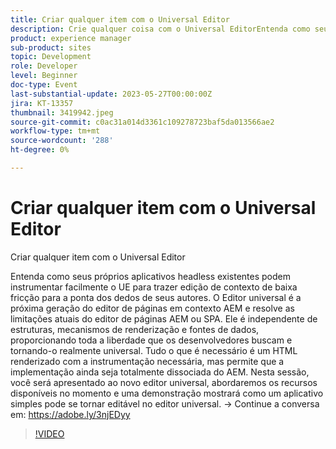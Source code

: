 ```yaml
---
title: Criar qualquer item com o Universal Editor
description: Crie qualquer coisa com o Universal EditorEntenda como seus próprios aplicativos headless existentes podem instrumentar facilmente o UE para trazer edição de contexto de baixa fricção para a ponta dos dedos de seus autores. O Editor universal é a próxima geração do editor de páginas em contexto AEM e resolve as limitações atuais do editor de páginas AEM ou SPA. Ele é independente de estruturas, mecanismos de renderização e fontes de dados, proporcionando toda a liberdade que os desenvolvedores buscam e tornando-o realmente universal. Tudo o que é necessário é um HTML renderizado com a instrumentação necessária, mas permite que a implementação ainda seja totalmente dissociada do AEM. Nesta sessão, você será apresentado ao novo editor universal, abordaremos os recursos disponíveis no momento e uma demonstração mostrará como um aplicativo simples pode se tornar editável no editor universal.
product: experience manager
sub-product: sites
topic: Development
role: Developer
level: Beginner
doc-type: Event
last-substantial-update: 2023-05-27T00:00:00Z
jira: KT-13357
thumbnail: 3419942.jpeg
source-git-commit: c0ac31a014d3361c109278723baf5da013566ae2
workflow-type: tm+mt
source-wordcount: '288'
ht-degree: 0%

---
```



# Criar qualquer item com o Universal Editor

Criar qualquer item com o Universal Editor

Entenda como seus próprios aplicativos headless existentes podem instrumentar facilmente o UE para trazer edição de contexto de baixa fricção para a ponta dos dedos de seus autores. O Editor universal é a próxima geração do editor de páginas em contexto AEM e resolve as limitações atuais do editor de páginas AEM ou SPA. Ele é independente de estruturas, mecanismos de renderização e fontes de dados, proporcionando toda a liberdade que os desenvolvedores buscam e tornando-o realmente universal. Tudo o que é necessário é um HTML renderizado com a instrumentação necessária, mas permite que a implementação ainda seja totalmente dissociada do AEM. Nesta sessão, você será apresentado ao novo editor universal, abordaremos os recursos disponíveis no momento e uma demonstração mostrará como um aplicativo simples pode se tornar editável no editor universal. → Continue a conversa em: https://adobe.ly/3njEDyy

>[!VIDEO](https://video.tv.adobe.com/v/3419942/?learn=on)
